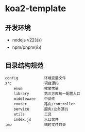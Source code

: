 # koa2-template
## 开发环境
- nodejs v22(👍)
- npm/pnpm(👍)

## 目录结构规范
```
config            环境变量文件
src               项目源码
    enum          枚举常量
    library       第三方库统一配置入口
    middleware    中间件
    router        路由/controller
    service       服务/业务源码
    utils         工具
    index.js      入口文件
tmp               临时文件目录
```
